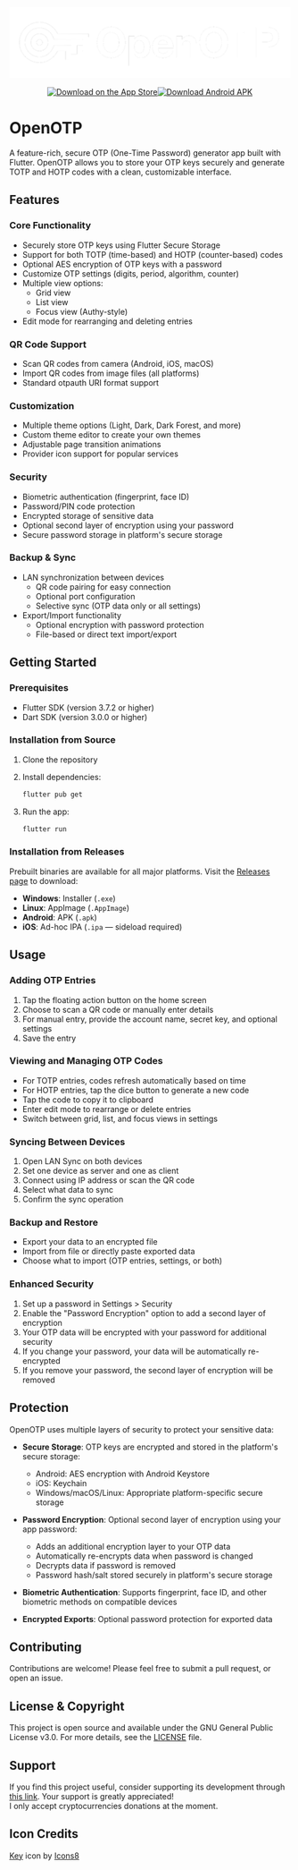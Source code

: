 <p align="center">
<img src=https://raw.githubusercontent.com/Slipstreamm/OpenOTP/refs/heads/master/assets/icons/horizontal_transparent_invert.png"></img>
</p>

<p align="center">
<a href="https://apps.apple.com/us/app/openotp/id6744670884" target="_blank" rel="noopener noreferrer"><img src="https://developer.apple.com/assets/elements/badges/download-on-the-app-store.svg" alt="Download on the App Store" style="height: 60px;"></a><a href="https://github.com/Slipstreamm/OpenOTP/releases/latest/download/OpenOTP.apk" target="_blank" rel="noopener noreferrer"><img src="https://openotp.lol/badges/androidapk.png" alt="Download Android APK" style="height: 60px;"></a>
</p>

# OpenOTP

A feature-rich, secure OTP (One-Time Password) generator app built with Flutter. OpenOTP allows you to store your OTP keys securely and generate TOTP and HOTP codes with a clean, customizable interface.

## Features

### Core Functionality

- Securely store OTP keys using Flutter Secure Storage
- Support for both TOTP (time-based) and HOTP (counter-based) codes
- Optional AES encryption of OTP keys with a password
- Customize OTP settings (digits, period, algorithm, counter)
- Multiple view options:
  - Grid view
  - List view
  - Focus view (Authy-style)
- Edit mode for rearranging and deleting entries

### QR Code Support

- Scan QR codes from camera (Android, iOS, macOS)
- Import QR codes from image files (all platforms)
- Standard otpauth URI format support

### Customization

- Multiple theme options (Light, Dark, Dark Forest, and more)
- Custom theme editor to create your own themes
- Adjustable page transition animations
- Provider icon support for popular services

### Security

- Biometric authentication (fingerprint, face ID)
- Password/PIN code protection
- Encrypted storage of sensitive data
- Optional second layer of encryption using your password
- Secure password storage in platform's secure storage

### Backup & Sync

- LAN synchronization between devices
  - QR code pairing for easy connection
  - Optional port configuration
  - Selective sync (OTP data only or all settings)
- Export/Import functionality
  - Optional encryption with password protection
  - File-based or direct text import/export

## Getting Started

### Prerequisites

- Flutter SDK (version 3.7.2 or higher)
- Dart SDK (version 3.0.0 or higher)

### Installation from Source

1. Clone the repository
2. Install dependencies:

   ```bash
   flutter pub get
   ```

3. Run the app:

   ```bash
   flutter run
   ```

### Installation from Releases

Prebuilt binaries are available for all major platforms. Visit the [Releases page](https://github.com/Slipstreamm/OpenOTP/releases) to download:

- **Windows**: Installer (`.exe`)
- **Linux**: AppImage (`.AppImage`)
- **Android**: APK (`.apk`)
- **iOS**: Ad-hoc IPA (`.ipa` — sideload required)

## Usage

### Adding OTP Entries

1. Tap the floating action button on the home screen
2. Choose to scan a QR code or manually enter details
3. For manual entry, provide the account name, secret key, and optional settings
4. Save the entry

### Viewing and Managing OTP Codes

- For TOTP entries, codes refresh automatically based on time
- For HOTP entries, tap the dice button to generate a new code
- Tap the code to copy it to clipboard
- Enter edit mode to rearrange or delete entries
- Switch between grid, list, and focus views in settings

### Syncing Between Devices

1. Open LAN Sync on both devices
2. Set one device as server and one as client
3. Connect using IP address or scan the QR code
4. Select what data to sync
5. Confirm the sync operation

### Backup and Restore

- Export your data to an encrypted file
- Import from file or directly paste exported data
- Choose what to import (OTP entries, settings, or both)

### Enhanced Security

1. Set up a password in Settings > Security
2. Enable the "Password Encryption" option to add a second layer of encryption
3. Your OTP data will be encrypted with your password for additional security
4. If you change your password, your data will be automatically re-encrypted
5. If you remove your password, the second layer of encryption will be removed

## Protection

OpenOTP uses multiple layers of security to protect your sensitive data:

- **Secure Storage**: OTP keys are encrypted and stored in the platform's secure storage:
  - Android: AES encryption with Android Keystore
  - iOS: Keychain
  - Windows/macOS/Linux: Appropriate platform-specific secure storage

- **Password Encryption**: Optional second layer of encryption using your app password:
  - Adds an additional encryption layer to your OTP data
  - Automatically re-encrypts data when password is changed
  - Decrypts data if password is removed
  - Password hash/salt stored securely in platform's secure storage

- **Biometric Authentication**: Supports fingerprint, face ID, and other biometric methods on compatible devices

- **Encrypted Exports**: Optional password protection for exported data

## Contributing

Contributions are welcome! Please feel free to submit a pull request, or open an issue.

## License & Copyright

This project is open source and available under the GNU General Public License v3.0. For more details, see the [LICENSE](LICENSE) file.

## Support

If you find this project useful, consider supporting its development through [this link](https://slipstreamm.github.io/donate). Your support is greatly appreciated!  
I only accept cryptocurrencies donations at the moment.

## Icon Credits

[Key](https://icons8.com/icon/82753/key) icon by [Icons8](https://icons8.com)
